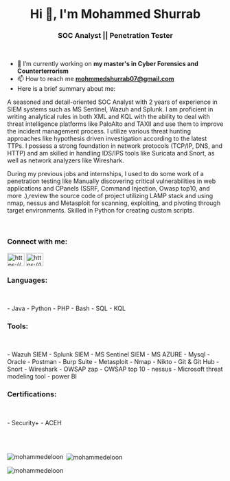 <h1 align="center">Hi 👋, I'm Mohammed Shurrab</h1>
<h3 align="center">SOC Analyst || Penetration Tester</h3>
<!-- <img align='right' alt='coding' width='400' src='https://granroyalleigarape.com.br/wp-content/uploads/2021/05/programmer.gif'>
 -->
<br>
<p/> 

- 🔭 I’m currently working on **my master's in Cyber Forensics and Counterterrorism**
- 📫 How to reach me **mohmmedshurrab07@gmail.com**
- Here is a brief summary about me:
  
A seasoned and detail-oriented SOC Analyst with 2 years of experience in SIEM systems such as MS Sentinel, Wazuh and Splunk. I am proficient in writing analytical rules  in both XML and KQL with the ability to deal with  threat intelligence platforms like PaloAlto and TAXII and use them to improve the incident management process. I utilize various threat hunting approaches like hypothesis driven investigation according to the latest TTPs.  I possess a strong foundation in network protocols (TCP/IP, DNS, and HTTP) and am skilled in handling IDS/IPS tools like Suricata and Snort, as well as network analyzers like Wireshark.

During my previous jobs and internships, I used to do some work of a penetration testing like  Manually discovering critical vulnerabilities in web applications and CPanels (SSRF, Command Injection, Owasp top10, and more .),review the source code of project utilizing LAMP stack  and using nmap, nessus and Metasploit for scanning, exploiting, and pivoting through target environments. Skilled in Python for creating custom scripts.

</p>
<br>
<h3 align="left">Connect with me:</h3>
<p align="left">
<a href="https://linkedin.com/in/https://www.linkedin.com/in/mohammed-shurrab5/" target="blank"><img align="center" src="https://raw.githubusercontent.com/rahuldkjain/github-profile-readme-generator/master/src/images/icons/Social/linked-in-alt.svg" alt="https://www.linkedin.com/in/mohammed-shurrab5/" height="30" width="40" /></a>
<a href="https://www.leetcode.com/https://leetcode.com/mosh12/" target="blank"><img align="center" src="https://raw.githubusercontent.com/rahuldkjain/github-profile-readme-generator/master/src/images/icons/Social/leet-code.svg" alt="https://leetcode.com/mosh12/" height="30" width="40" /></a>
</p>

<h3 align="left">Languages:</h3>
<br>
<p align="left"> 
- Java
- Python
- PHP 
- Bash
- SQL
- KQL
</p>


<h3 align="left">Tools:</h3>
<br>
<p align="left"> 
- Wazuh SIEM
- Splunk SIEM
- MS Sentinel SIEM
- MS AZURE
- Mysql
- Oracle 
- Postman
- Burp Suite
- Metasploit
- Nmap
- Nikto
- Git & Git Hub 
- Snort
- Wireshark
- OWSAP zap
- OWSAP top 10
- nessus 
- Microsoft threat modeling tool
- power BI

</p>


<h3 align="left"> Certifications:</h3>
<br>
<p align="left"> 
- Security+
- ACEH
</p>

<br>
<br>

<p><img align="left" src="https://github-readme-stats.vercel.app/api/top-langs?username=mohammedeloon&show_icons=true&locale=en&layout=compact" alt="mohammedeloon" /></p>

<p>&nbsp;<img align="center" src="https://github-readme-stats.vercel.app/api?username=mohammedeloon&show_icons=true&locale=en" alt="mohammedeloon" /></p>

<p><img align="center" src="https://github-readme-streak-stats.herokuapp.com/?user=mohammedeloon&" alt="mohammedeloon" /></p>




